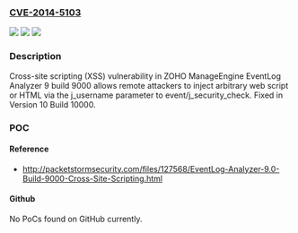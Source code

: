 ### [CVE-2014-5103](https://cve.mitre.org/cgi-bin/cvename.cgi?name=CVE-2014-5103)
![](https://img.shields.io/static/v1?label=Product&message=n%2Fa&color=blue)
![](https://img.shields.io/static/v1?label=Version&message=n%2Fa&color=blue)
![](https://img.shields.io/static/v1?label=Vulnerability&message=n%2Fa&color=brighgreen)

### Description

Cross-site scripting (XSS) vulnerability in ZOHO ManageEngine EventLog Analyzer 9 build 9000 allows remote attackers to inject arbitrary web script or HTML via the j_username parameter to event/j_security_check. Fixed in Version 10 Build 10000.

### POC

#### Reference
- http://packetstormsecurity.com/files/127568/EventLog-Analyzer-9.0-Build-9000-Cross-Site-Scripting.html

#### Github
No PoCs found on GitHub currently.

